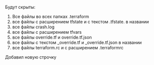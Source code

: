 ﻿Будут скрыты:
1. Все файлы во всех папках .terraform
2. все файлы с расширением tfstate и с текстом .tfstate. в названии
3. все файлы crash.log
4. все файлы с расширением tfvars
5. все файлы override.tf и override.tf.json
6. все файлы с текстом _override.tf и _override.tf.json в названии
7. все файлы terraform.rc и с расширением .terraformrc 

Добавил новую строчку
